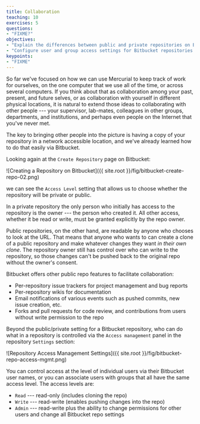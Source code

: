 ```yaml
---
title: Collaboration
teaching: 10
exercises: 5
questions:
- "FIXME?"
objectives:
- "Explain the differences between public and private repositories on Bitbucket."
- "Configure user and group access settings for Bitbucket repositories."
keypoints:
- "FIXME"
---
```


So far we've focused on how we can use Mercurial to keep track of work for ourselves,
on the one computer that we use all of the time,
or across several computers.
If you think about that as collaboration among your past,
present,
and future selves,
or as collaboration with yourself in different physical locations,
it is natural to extend those ideas to collaborating with other people --- your supervisor,
lab-mates,
colleagues in other groups,
departments,
and institutions,
and perhaps even people on the Internet that you've never met.

The key to bringing other people into the picture is having a copy of your repository in a network accessible location,
and we've already learned how to do that easily via Bitbucket.

Looking again at the `Create Repository` page on Bitbucket:

![Creating a Repository on Bitbucket]({{ site.root }}/fig/bitbucket-create-repo-02.png)

we can see the `Access Level` setting that allows us to choose whether the repository will be private or public.

In a private repository the only person who initially has access to the repository is the owner --- the person who created it.
All other access,
whether it be read or write,
must be granted explicitly by the repo owner.

Public repositories,
on the other hand,
are readable by anyone who chooses to look at the URL.
That means that anyone who wants to can create a clone of a public repository and make whatever changes they want *in their own clone*.
The repository owner still has control over who can write to the repository,
so those changes can't be pushed back to the original repo without the owner's consent.

Bitbucket offers other public repo features to facilitate collaboration:

* Per-repository issue trackers for project management and bug reports
* Per-repository wikis for documentation
* Email notifications of various events such as pushed commits,
new issue creation,
etc.
* Forks and pull requests for code review,
and contributions from users without write permission to the repo

Beyond the public/private setting for a Bitbucket repository,
who can do what in a repository is controlled via the `Access management` panel in the repository `Settings` section:

![Repository Access Management Settings]({{ site.root }}/fig/bitbucket-repo-access-mgmt.png)

You can control access at the level of individual users via their Bitbucket user names,
or you can associate users with groups that all have the same access level.
The access levels are:

* `Read` --- read-only (includes cloning the repo)
* `Write` --- read-write (enables pushing changes into the repo)
* `Admin` --- read-write plus the ability to change permissions for other users and change all Bitbucket repo settings
